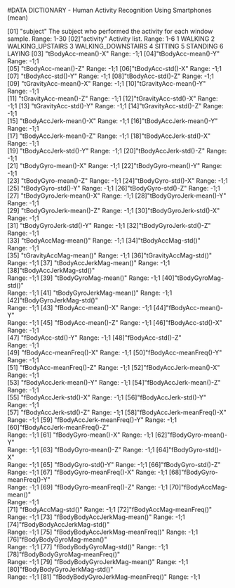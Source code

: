
#DATA DICTIONARY - Human Activity Recognition Using Smartphones (mean)

[01] "subject"
    The subject who performed the activity for each window sample.
    Range: 1-30
[02]"activity"
    Activity list.
    Range: 1-6
        1 WALKING
        2 WALKING_UPSTAIRS
        3 WALKING_DOWNSTAIRS
        4 SITTING
        5 STANDING
        6 LAYING
[03] "tBodyAcc-mean()-X"
    Range: -1;1
[04]"tBodyAcc-mean()-Y" 
    Range: -1;1             
[05] "tBodyAcc-mean()-Z"
    Range: -1;1
[06]"tBodyAcc-std()-X"
    Range: -1;1              
[07] "tBodyAcc-std()-Y"
    Range: -1;1
[08]"tBodyAcc-std()-Z"
    Range: -1;1               
[09] "tGravityAcc-mean()-X"
    Range: -1;1
[10]"tGravityAcc-mean()-Y"  
    Range: -1;1         
[11] "tGravityAcc-mean()-Z"
    Range: -1;1
[12]"tGravityAcc-std()-X"
    Range: -1;1
[13] "tGravityAcc-std()-Y"
    Range: -1;1
[14]"tGravityAcc-std()-Z"
    Range: -1;1            
[15] "tBodyAccJerk-mean()-X"
    Range: -1;1
[16]"tBodyAccJerk-mean()-Y"
    Range: -1;1          
[17] "tBodyAccJerk-mean()-Z"
    Range: -1;1
[18]"tBodyAccJerk-std()-X"
    Range: -1;1           
[19] "tBodyAccJerk-std()-Y"
    Range: -1;1
[20]"tBodyAccJerk-std()-Z"
    Range: -1;1           
[21] "tBodyGyro-mean()-X"
    Range: -1;1
[22]"tBodyGyro-mean()-Y"
    Range: -1;1             
[23] "tBodyGyro-mean()-Z"
    Range: -1;1
[24]"tBodyGyro-std()-X"
    Range: -1;1              
[25] "tBodyGyro-std()-Y"
    Range: -1;1
[26]"tBodyGyro-std()-Z"
    Range: -1;1              
[27] "tBodyGyroJerk-mean()-X"
    Range: -1;1
[28]"tBodyGyroJerk-mean()-Y"
    Range: -1;1         
[29] "tBodyGyroJerk-mean()-Z"
    Range: -1;1
[30]"tBodyGyroJerk-std()-X"
    Range: -1;1          
[31] "tBodyGyroJerk-std()-Y"
    Range: -1;1
[32]"tBodyGyroJerk-std()-Z"
    Range: -1;1          
[33] "tBodyAccMag-mean()"
    Range: -1;1
[34]"tBodyAccMag-std()"            
    Range: -1;1  
[35] "tGravityAccMag-mean()"
    Range: -1;1
[36]"tGravityAccMag-std()"           
    Range: -1;1
[37] "tBodyAccJerkMag-mean()"
    Range: -1;1
[38]"tBodyAccJerkMag-std()"          
    Range: -1;1
[39] "tBodyGyroMag-mean()"
    Range: -1;1
[40]"tBodyGyroMag-std()"             
    Range: -1;1
[41] "tBodyGyroJerkMag-mean()"
    Range: -1;1
[42]"tBodyGyroJerkMag-std()"         
    Range: -1;1
[43] "fBodyAcc-mean()-X"
    Range: -1;1
[44]"fBodyAcc-mean()-Y"              
    Range: -1;1
[45] "fBodyAcc-mean()-Z"
    Range: -1;1
[46]"fBodyAcc-std()-X"          
    Range: -1;1     
[47] "fBodyAcc-std()-Y"
    Range: -1;1
[48]"fBodyAcc-std()-Z"    
    Range: -1;1           
[49] "fBodyAcc-meanFreq()-X"
    Range: -1;1
[50]"fBodyAcc-meanFreq()-Y"      
    Range: -1;1    
[51] "fBodyAcc-meanFreq()-Z"
    Range: -1;1
[52]"fBodyAccJerk-mean()-X"      
    Range: -1;1    
[53] "fBodyAccJerk-mean()-Y"
    Range: -1;1
[54]"fBodyAccJerk-mean()-Z"        
    Range: -1;1  
[55] "fBodyAccJerk-std()-X"
    Range: -1;1
[56]"fBodyAccJerk-std()-Y"        
    Range: -1;1   
[57] "fBodyAccJerk-std()-Z"
    Range: -1;1
[58]"fBodyAccJerk-meanFreq()-X"      
    Range: -1;1
[59] "fBodyAccJerk-meanFreq()-Y"
    Range: -1;1
[60]"fBodyAccJerk-meanFreq()-Z"      
    Range: -1;1
[61] "fBodyGyro-mean()-X"
    Range: -1;1
[62]"fBodyGyro-mean()-Y"             
    Range: -1;1
[63] "fBodyGyro-mean()-Z"
    Range: -1;1
[64]"fBodyGyro-std()-X"              
    Range: -1;1
[65] "fBodyGyro-std()-Y"
    Range: -1;1
[66]"fBodyGyro-std()-Z"              
    Range: -1;1
[67] "fBodyGyro-meanFreq()-X"
    Range: -1;1
[68]"fBodyGyro-meanFreq()-Y"         
    Range: -1;1
[69] "fBodyGyro-meanFreq()-Z"
    Range: -1;1
[70]"fBodyAccMag-mean()"           
    Range: -1;1  
[71] "fBodyAccMag-std()"
    Range: -1;1
[72]"fBodyAccMag-meanFreq()"         
    Range: -1;1
[73] "fBodyBodyAccJerkMag-mean()"
    Range: -1;1
[74]"fBodyBodyAccJerkMag-std()"      
    Range: -1;1
[75] "fBodyBodyAccJerkMag-meanFreq()"
    Range: -1;1
[76]"fBodyBodyGyroMag-mean()"        
    Range: -1;1
[77] "fBodyBodyGyroMag-std()"
    Range: -1;1
[78]"fBodyBodyGyroMag-meanFreq()"    
    Range: -1;1
[79] "fBodyBodyGyroJerkMag-mean()"
    Range: -1;1
[80]"fBodyBodyGyroJerkMag-std()"    
    Range: -1;1 
[81] "fBodyBodyGyroJerkMag-meanFreq()"
    Range: -1;1
